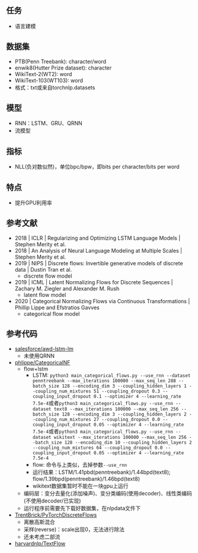 ## 任务
- 语言建模

## 数据集
- PTB(Penn Treebank): character/word
- enwik8(Hutter Prize dataset): character
- WikiText-2(WT2): word
- WikiText-103(WT103): word
- 格式：txt或来自torchnlp.datasets

## 模型
- RNN：LSTM、GRU、QRNN
- 流模型

## 指标
- NLL(负对数似然)，单位bpc/bpw，即bits per character/bits per word

## 特点
- 提升GPU利用率

## 参考文献
- 2018 | ICLR | Regularizing and Optimizing LSTM Language Models | Stephen Merity et al.
- 2018 | An Analysis of Neural Language Modeling at Multiple Scales | Stephen Merity et al.
- 2019 | NIPS | Discrete flows: Invertible generative models of discrete data | Dustin Tran et al.
    - discrete flow model
- 2019 | ICML | Latent Normalizing Flows for Discrete Sequences | Zachary M. Ziegler and Alexander M. Rush 
    - latent flow model
- 2020 | Categorical Normalizing Flows via Continuous Transformations | Phillip Lippe and Efstratios Gavves
    - categorical flow model

## 参考代码
- [salesforce/awd-lstm-lm](https://github.com/salesforce/awd-lstm-lm)
    - 未使用QRNN
- [phlippe/CategoricalNF](https://github.com/phlippe/CategoricalNF)
    - flow+lstm
        - LSTM: `python3 main_categorical_flows.py --use_rnn --dataset penntreebank --max_iterations 100000 --max_seq_len 288 --batch_size 128 --encoding_dim 3 --coupling_hidden_layers 1 --coupling_num_mixtures 51 --coupling_dropout 0.3 --coupling_input_dropout 0.1 --optimizer 4 --learning_rate 7.5e-4`或者`python3 main_categorical_flows.py --use_rnn --dataset text8 --max_iterations 100000 --max_seq_len 256 --batch_size 128 --encoding_dim 3 --coupling_hidden_layers 2 --coupling_num_mixtures 27 --coupling_dropout 0.0 --coupling_input_dropout 0.05 --optimizer 4 --learning_rate 7.5e-4`或者`python3 main_categorical_flows.py --use_rnn --dataset wikitext --max_iterations 100000 --max_seq_len 256 --batch_size 128 --encoding_dim 10 --coupling_hidden_layers 2 --coupling_num_mixtures 64 --coupling_dropout 0.0 --coupling_input_dropout 0.05 --optimizer 4 --learning_rate 7.5e-4`
        - flow: 命令与上类似，去掉参数`--use_rnn`
        - 运行结果：LSTM/1.41pbd(penntreebank)/1.44bpd(text8); flow/1.39bpd(penntreebank)/1.46bpd(text8)
        - wikitext数据集暂时不能在一块gpu上运行
    - 编码层：变分去量化(添加噪声)、变分类编码(使用decoder)、线性类编码(不使用decoder/已实现)
    - 运行程序前需要先下载好数据集，在nlpdata文件下
- [TrentBrick/PyTorchDiscreteFlows](https://github.com/TrentBrick/PyTorchDiscreteFlows)
    - 离散高斯混合
    - 采样(reverse)：scale出现0，无法进行除法
    - 还未考虑二部流
- [harvardnlp/TextFlow](https://github.com/harvardnlp/TextFlow)